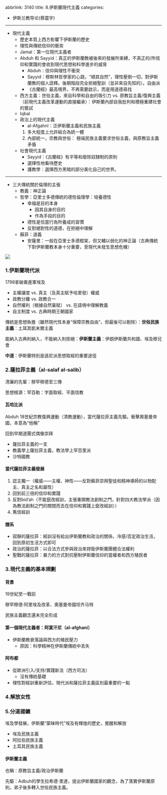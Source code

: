 abbrlink: 3140
title: 8.伊斯蘭現代主義
categories:
  - 伊斯兰教导论(蔡震宇)
---
- 現代主義
	- 歷史本質上西方影響下伊斯蘭的歷史
	- 理性與傳統信仰的衝突
	- Jamal：第一位現代主義者
	- Abduh 和 Sayyid：真正的伊斯蘭教被後來的發展所束縛，不真正的/所信仰和實踐的會收到現代思想和科學進步的威脅
		- Abduh：信仰與理性不衝突
		- Sayyid：穆斯林哲學家的心跳，“順其自然”，理性壓倒一切，對伊斯蘭教的個人詮釋。後期階段完全拒絕聖訓（並非來自先知的）。自由派
		- 《古蘭經》最高境界，不再需要啟示，而是用道德尋找
	- 西方主義：世俗主義，來自科學和自由的吸引力 vs. 原教旨主義/復興主義（前現代主義改革運動的直接繼承）：伊斯蘭內部自我批判和積極重建社會的嘗試
	- Iqbal
	- 政治上的現代主義
		- al-Afgahnl：泛伊斯蘭主義和民族主義
		1. 多大程度上允許結合為統一體
		2. 內部統一，宗教與世俗： 極端民族主義要求世俗主義，與原教旨主義矛盾
	- 社會現代主義
		- Sayyid：《古蘭經》有平等和廢除奴隸制的原則
		- 選擇性地看待歷史
		- 護教學：選擇西方黑暗的部分美化自己的世界。

***

- 三大傳統關於倫理的主張
	- 教義：神正論
	- 哲學：亞里士多德傳統的德性倫理學：培養德性
		- 幸福是目的本身
			- 因其自身的目的
			- 作為手段的目的
		- 德性是恰當行為所養成的習慣
		- 反對絕對性的道德，在拒絕中理解
	- 蘇菲：道義
		- 安薩里：一般在亞里士多德框架，但又輔以弱化的神正論（古典傳統下對伊斯蘭教本身十分重要，至現代未發生思想危機）

![](IMG_3622.jpeg)

### 1.伊斯蘭現代派

1798拿破崙進軍埃及

- 主權讓度 vs. 真主（及真主賦予哈里發）權威
- 政教分離 vs. 政教合一
- 自然權利（根據自然稟賦） vs. 在語境中理解教義
- 自主制度 vs. 古典時期王朝國家

傳統是思想負擔（雖然現代性本身“保障宗教自由”，但最後可以剔除）：**世俗民族主義**：土耳其凱末爾主義

能納入古典則納入，不能納入則拒絕：**伊斯蘭主義**：伊朗伊斯蘭共和國、埃及穆兄會

**中道**：伊斯蘭特別是遜尼派思想取經的重要途徑

### 2.薩拉菲主義（al-salaf al-salib）

清廉的先輩：穆罕穆德至三傳

思想根源：罕百勒：字面取經、平面信教

#### 瓦哈比派

Abduh 18世紀宗教復興運動（清教運動），當代薩拉菲主義先驅。衝擊奧塞曼帝國，本意為“他稱”

回到早期道團式偶像崇拜

- 薩拉菲主義的一支
- 教義學上薩拉菲主義，教法學上罕百里派
- 沙特國教

#### 當代薩拉菲主義發展

1. 認主獨一（權威——主權、神性——反對蘇菲崇拜聖徒和精神導師的以物配主、真主之名和屬性）
2. 回到前三倍的信仰和實踐
3. 反對bid’ah（不能竄改經訓，主張重開教法創制之門，針對四大教法學派（因為教法創制之門的關閉而去在信仰和實踐上竄改經訓））
4. 篤信經訓

#### 譜系

- 寂靜的薩拉菲：經訓沒有給出伊斯蘭教和政治的關係，冷感/否定政治生活，回到原初生活方式即可
- 政治的薩拉菲：以合法方式參與政治來捍衛伊斯蘭團體合法權利
- 聖戰的薩拉菲：暴力的方式對抗壓制伊斯蘭信仰的當權者和西方殖民者

### 3.現代主義的基本規劃

#### 背景

19世紀至一戰前

穆罕穆德·阿里埃及改革、奧塞曼帝國坦齐马特

民族主義觀念還未完全形成

#### 第一個現代主義者：阿富汗尼（al-afghani）

- 伊斯蘭教衰落論與西方的殖民壓力
	- 原因：科學精神在伊斯蘭傳統中丟失

#### 阿布都

- 從歐洲引入/支持/實踐新法（西方司法）
	- 沒有傳統基礎
- 理性對經訓重新評估，現代派和薩拉菲主義區別最重要的一點

### 4.解放女性

### 5.分道揚鑣

埃及學發展，伊斯蘭“蒙昧時代”埃及有輝煌的歷史，覺醒和解放

- 埃及民族主義
- 阿拉伯民族主義
- 土耳其民族主義

#### 伊斯蘭主義

也稱：原教旨主義/政治伊斯蘭

先驅：Adbuh的學生拉希德·里達，提出伊斯蘭國家的觀念，為了落實伊斯蘭原則。弟子後多轉入世俗民族主義。

